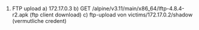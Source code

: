 1. FTP upload
   a) 172.17.0.3
   b) GET /alpine/v3.11/main/x86_64/lftp-4.8.4-r2.apk (ftp client download)
   c) ftp-upload von victims/172.17.0.2/shadow (vermutliche credent)